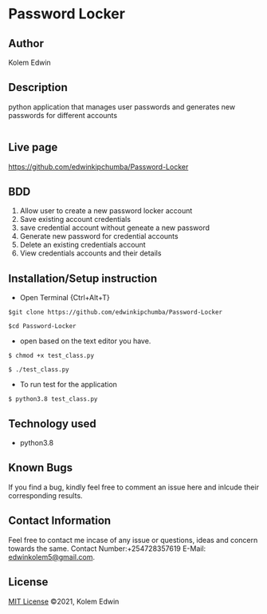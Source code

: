 # Password Locker

## Author

 Kolem Edwin

 ## Description
python application that manages user passwords and generates new passwords for different accounts

<img src="">

## Live page
https://github.com/edwinkipchumba/Password-Locker


## BDD
1. Allow user to create a new password locker account
2. Save existing account credentials
3. save credential account without geneate a new password
4. Generate new password for credential accounts
5. Delete an existing credentials account
6. View credentials accounts and their details


## Installation/Setup instruction

* Open Terminal {Ctrl+Alt+T}

```
$git clone https://github.com/edwinkipchumba/Password-Locker
```
```
$cd Password-Locker
```
* open based on the text editor you have.
  
```
$ chmod +x test_class.py
```
```
$ ./test_class.py
```
* To run test for the application

```
$ python3.8 test_class.py
```

## Technology used

* python3.8

## Known Bugs

If you find a bug, kindly feel free to comment an issue here and inlcude their corresponding results.

## Contact  Information

 Feel free to contact me incase of any issue or questions, ideas and concern towards the same.
 Contact Number:+254728357619
 E-Mail: edwinkolem5@gmail.com.

## License
[MIT License](https://choosealicense.com/licenses/mit/) ©2021, Kolem Edwin
